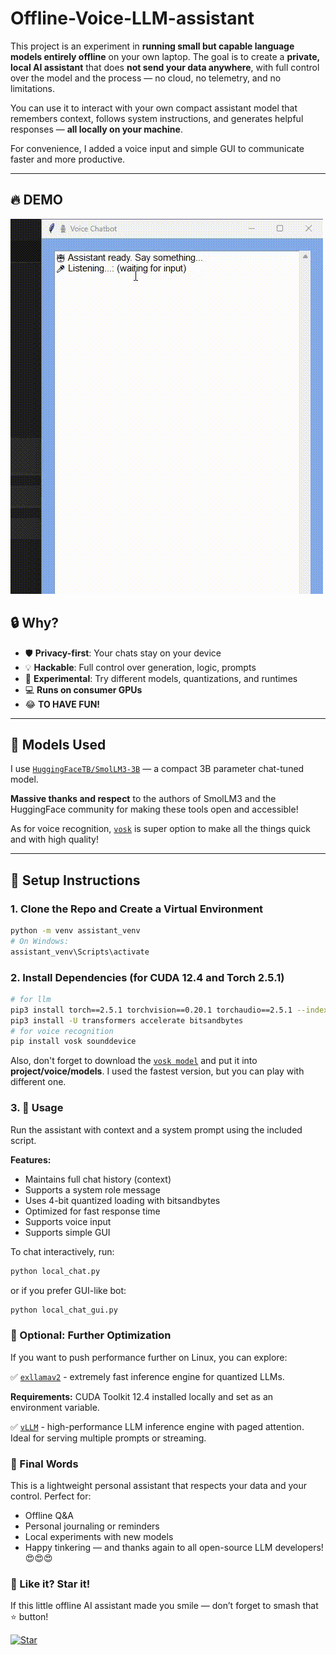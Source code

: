 # Offline-Voice-LLM-assistant
This project is an experiment in **running small but capable language models entirely offline** on your own laptop. The goal is to create a **private, local AI assistant** that does **not send your data anywhere**, with full control over the model and the process — no cloud, no telemetry, and no limitations.

You can use it to interact with your own compact assistant model that remembers context, follows system instructions, and generates helpful responses — **all locally on your machine**.

For convenience, I added a voice input and simple GUI to communicate faster and more productive.

---
## 🔥 DEMO
![](demo/output.gif)

## 🔒 Why?

- 🛡️ **Privacy-first**: Your chats stay on your device
- 💡 **Hackable**: Full control over generation, logic, prompts
- 🧪 **Experimental**: Try different models, quantizations, and runtimes
- 💻 **Runs on consumer GPUs**
- 😂 **TO HAVE FUN!** 

---

## 🤖 Models Used

I use [`HuggingFaceTB/SmolLM3-3B`](https://huggingface.co/HuggingFaceTB/SmolLM3-3B) — a compact 3B parameter chat-tuned model.

**Massive thanks and respect** to the authors of SmolLM3 and the HuggingFace community for making these tools open and accessible!

As for voice recognition, [`vosk`](https://pypi.org/project/vosk/) is super option to make all the things quick and with high quality! 

---
## 🚀 Setup Instructions

### 1. Clone the Repo and Create a Virtual Environment

```bash
python -m venv assistant_venv
# On Windows:
assistant_venv\Scripts\activate
```

### 2. Install Dependencies (for CUDA 12.4 and Torch 2.5.1)
```bash
# for llm
pip3 install torch==2.5.1 torchvision==0.20.1 torchaudio==2.5.1 --index-url https://download.pytorch.org/whl/cu124
pip3 install -U transformers accelerate bitsandbytes
# for voice recognition 
pip install vosk sounddevice
```
Also, don't forget to download the [`vosk model`](https://alphacephei.com/vosk/models/vosk-model-small-en-us-0.15.zip) and put it into **project/voice/models**.
I used the fastest version, but you can play with different one.

### 3. 💬 Usage
Run the assistant with context and a system prompt using the included script.

**Features:**

- Maintains full chat history (context)
- Supports a system role message
- Uses 4-bit quantized loading with bitsandbytes
- Optimized for fast response time
- Supports voice input 
- Supports simple GUI 

To chat interactively, run:
```bash
python local_chat.py
```
or if you prefer GUI-like bot: 
```bash
python local_chat_gui.py
```

### 🧪 Optional: Further Optimization
If you want to push performance further on Linux, you can explore:

✅ [`exllamav2`](https://github.com/turboderp-org/exllamav2) - extremely fast inference engine for quantized LLMs.

**Requirements:**
CUDA Toolkit 12.4 installed locally and set as an environment variable.

✅ [`vLLM`](https://github.com/vllm-project/vllm) - high-performance LLM inference engine with paged attention. Ideal for serving multiple prompts or streaming.

### 👋 Final Words
This is a lightweight personal assistant that respects your data and your control. Perfect for:

- Offline Q&A
- Personal journaling or reminders
- Local experiments with new models
- Happy tinkering — and thanks again to all open-source LLM developers! 😍😍😍

### 🌟 Like it? Star it!

If this little offline AI assistant made you smile — don’t forget to smash that ⭐️ button!

[![Star](https://img.shields.io/github/stars/Vitgracer/Offline-Voice-LLM-assistant?style=social)](https://github.com/Vitgracer/Offline-Voice-LLM-assistant)